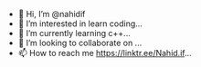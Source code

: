 - 👋 Hi, I’m @nahidif
- 👀 I’m interested in learn coding...
- 🌱 I’m currently learning c++...
- 💞️ I’m looking to collaborate on ...
- 📫 How to reach me https://linktr.ee/Nahid.if...

<!---
nahidif/nahidif is a ✨ special ✨ repository because its `README.md` (this file) appears on your GitHub profile.
You can click the Preview link to take a look at your changes.
--->
